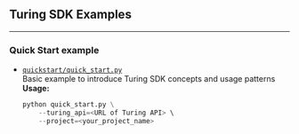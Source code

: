 ## Turing SDK Examples
---

### Quick Start example
*  [`quickstart/quick_start.py`](./quickstart/quick_start.py)  
   Basic example to introduce Turing SDK concepts and usage patterns  
   **Usage:**
   ```python
   python quick_start.py \
       --turing_api=<URL of Turing API> \ 
       --project=<your_project_name>
   ```